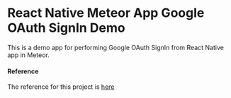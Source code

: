 # React Native Meteor App Google OAuth SignIn Demo
This is a demo app for performing Google OAuth SignIn from React Native app in Meteor.

#### Reference
The reference for this project is [here](https://github.com/spencercarli/react-native-meteor-google-oauth)